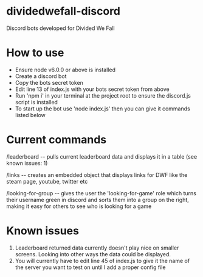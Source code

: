 # dividedwefall-discord
Discord bots developed for Divided We Fall

# How to use
* Ensure node v6.0.0 or above is installed
* Create a discord bot
* Copy the bots secret token
* Edit line 13 of index.js with your bots secret token from above
* Run 'npm i' in your terminal at the project root to ensure the discord.js script is installed
* To start up the bot use 'node index.js' then you can give it commands listed below


# Current commands

/leaderboard -- pulls current leaderboard data and displays it in a table (see known issues: 1)

/links -- creates an embedded object that displays links for DWF like the steam page, youtube, twitter etc

/looking-for-group -- gives the user the 'looking-for-game' role which turns their username green in discord and sorts them into a group on the right, making it easy for others to see who is looking for a game


# Known issues

1. Leaderboard returned data currently doesn't play nice on smaller screens. Looking into other ways the data could be displayed.
2. You will currently have to edit line 45 of index.js to give it the name of the server you want to test on until I add a proper config file
